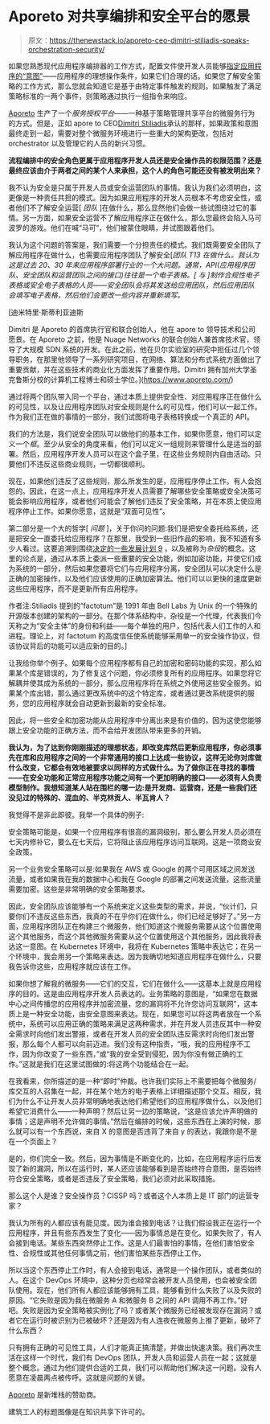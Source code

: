 # Aporeto 对共享编排和安全平台的愿景

> 原文：<https://thenewstack.io/aporeto-ceo-dimitri-stiliadis-speaks-orchestration-security/>

如果您熟悉现代应用程序编排器的工作方式，配置文件使开发人员能够[指定应用程序的“意图”](https://thenewstack.io/lets-talk-policy-change/)——应用程序的理想操作条件，如果它们合理的话。如果您了解安全策略的工作方式，那么您就会知道它是基于由特定事件触发的规则。如果触发了满足策略标准的一两个事件，则策略通过执行一组指令来响应。

[Aporeto](https://www.paloaltonetworks.com) 生产了一个*服务授权平台*——一种基于策略管理共享平台的微服务行为的方式。但是，正如 apore to CEO[Dimitri Stiliadis](https://www.linkedin.com/in/stiliadis/)承认的那样，如果政策和意图最终走到一起，需要对整个微服务环境进行一些重大的架构更改，包括对 orchestrator 以及管理它的人员的新兴习惯。

**流程编排中的安全角色更属于应用程序开发人员还是安全操作员的权限范围？还是最终应该由介于两者之间的某个人来承担，这个人的角色可能还没有被发明出来？**

我不认为安全是只属于开发人员或安全运营团队的事情。我认为我们必须明白，这更像是一种责任共担的模式。因为如果应用程序的开发人员根本不考虑安全性，或者他们不了解安全运营[ *团队* ]在做什么，那么显然他们会做一些试图绕过它的事情。另一方面，如果安全运营不了解应用程序正在做什么，那么您最终会陷入马可波罗的游戏。他们在喊“马可”，他们被蒙住眼睛，并试图跟着他们。

我认为这个问题的答案是，我们需要一个分担责任的模式。我们既需要安全团队了解应用程序在做什么，也需要应用程序团队了解安全[*团队 T13 在做什么。我认为这是过去 20、30 年来应用程序部署行业的一个大问题。通常，API(应用程序团队、安全团队和运营团队之间的接口)往往是一个电子表格。[ *与* ]制作合规性电子表格或安全电子表格的人员——安全团队会将其发送给应用团队，然后应用团队会填写电子表格，然后他们会更改一些内容并重新填写。*

 [迪米特里·斯蒂利亚迪斯

Dimitri 是 Aporeto 的首席执行官和联合创始人，他在 apore to 领导技术和公司愿景。在 Aporeto 之前，他是 Nuage Networks 的联合创始人兼首席技术官，领导了大规模 SDN 系统的开发。在此之前，他在贝尔实验室的研究中担任过几个领导职务，在那里他领导了一系列研究项目，在网络、算法和分布式系统方面做出了重要贡献，并在这些技术的商业化方面发挥了重要作用。Dimitri 拥有加州大学圣克鲁斯分校的计算机工程博士和硕士学位。](https://www.aporeto.com/) 

通过将两个团队带入同一个平台，通过本质上提供安全性、对应用程序正在做什么的可见性，以及让应用程序团队对安全规则是什么的可见性，他们可以一起工作。作为我们正在做的事情的一部分，我们试图将电子表格转换成一个真正的 API。

我们的方法是，我们说安全团队可以做他们的基本工作，如果你愿意，他们可以定义一个*框*。至少从安全的角度来看，他们可以定义一组规则来管理什么是适当的部署。然后，应用程序开发人员可以在这个盒子里，在这些业务规则内自由活动。只要他们不违反这些商业规则，一切都很顺利。

现在，如果他们违反了这些规则，那么所发生的是，应用程序停止工作。有人会抱怨的。因此，在这一点上，应用程序开发人员需要了解哪些安全策略或安全决策可能会影响应用程序，或者他们可能会了解他们违反了安全策略，并在本质上使应用程序停止工作。如果你愿意，这就是“双面可见性”。

第二部分是一个大的哲学[ *问题* ]，关于你问的问题:我们是把安全委托给系统，还是把安全一直委托给应用程序？在那里，我受到一些旧作品的影响，我不知道有多少人看过。这要追溯到围绕[决定的一些发展计划 9](https://9p.io/sys/doc/auth.html) ，以及被称为*杂役*的概念。这里的论点是，通过从本质上委派一些重要的安全功能，例如加密功能，并使它们成为系统的一部分，然后如果您要将它们与应用程序分离，安全团队可以决定什么是正确的加密操作，以及他们应该使用的正确加密算法。他们可以以更快的速度更新这些应用程序，而不是更新所有应用程序。

作者注:Stiliadis 提到的“factotum”是 1991 年由 Bell Labs 为 Unix 的一个特殊的开源版本创建的架构的一部分。在那个体系结构中，杂役是一个代理，代表我们今天称之为“安全主体”的身份和利益——每个单独的用户，包括代表人们工作的人和进程。理论上，对 factotum 的高度信任使系统能够采用单一的安全操作协议，但该协议背后的功能可以适应新的目的。]

让我给你举个例子。如果每个应用程序都有自己的加密和密码功能的实现，那么如果某个库是错误的，为了修复这个问题，你必须修复所有的应用程序。如果您将它解耦并使其成为系统的一部分，那么应用程序将在系统之外使用这些安全服务。如果某个库出错，那么通过更改系统中的这个特定库，或者通过更改系统提供的服务，您的应用程序就会自动更新到最新的安全标准。

因此，将一些安全和加密功能从应用程序中分离出来是有价值的，因为这使您能够跟上安全功能的正确方法，而不会给开发团队带来更多的开销。

**我认为，为了达到你刚刚描述的理想状态，即改变库然后更新应用程序，你必须事先在库和应用程序之间的一个非常通用的接口上达成一些协议，这样无论你对库做什么改变，它都会有效地被要求以同样的方式做什么。为了做你正在寻找的事情——在安全功能和正常应用程序功能之间有一个更加明确的接口——必须有人负责模型制作。我想知道某人站在围栏的哪一边:是开发商、运营商，还是一些我们还没见过的特殊的、混血的、半克林贡人、半瓦肯人？**

我觉得不是非此即彼。我举一个具体的例子:

安全策略可能是，如果一个应用程序有很高的漏洞级别，那么要么开发人员必须在七天内修补它，要么在七天后，它将阻止该应用程序访问互联网。这是一项商业安全政策。

另一个业务安全策略可以是:如果我在 AWS 或 Google 的两个可用区域之间发送流量，或者如果我在我的数据中心和我在 Google 的部署之间发送流量，这些流量需要加密。这些是非常明确的安全策略要求。

因此，安全团队应该能够有一个系统来定义这些类型的需求，并说，“伙计们，只要你们不违反这些东西，我真的不在乎你们在做什么，你们已经足够好了。”另一方面，应用程序团队正在构建三个微服务，他们知道这个微服务需要从这个位置使用这个其他服务，而这个其他微服务需要从这个位置使用这个其他服务，因此我将表达这一意图。在 Kubernetes 环境中，我将在 Kubernetes 策略中表达它；在另一个环境中，我会用另一个策略来表达。因为我确切地知道应用程序在做什么，只要我告诉你这些，应用程序就应该在工作。

如果你想了解我的微服务——它们的交互，它们在做什么——这基本上就是应用程序的目的。这是由应用程序开发人员表达的。业务策略的意图是，“如果您在数据中心之间传播您的应用程序并加密流量，您的漏洞将不允许您访问互联网”，这本质上是一种安全功能，由安全意图来表达。现在，如果您可以将这两者放在一个系统中，系统可以应用正确的策略来满足这两种需求，并在开发人员违反其中一种安全需求时向他们发出警报，或者在开发人员的安全团队违反需求时向他们发出警报，那么每个人都可以向前迈进。我们没有这种指责，“哦，我的应用程序不工作，因为你改变了一些东西，”或“我的安全受到侵犯，因为你没有做正确的工作。”这就是我们在这里试图做的:将这两个功能结合在一起。

在我看来，你所描述的是一种“即时”仲裁。也许我们实际上不需要把每个微服务/库交互的人召集在一起，并在某个地方的电子表格上详细描述那个交互。相反，我们为什么不让开发人员非常明确地表达他们希望他们的应用程序做什么，以及他们希望它消费什么——一种声明？然后让另一边的策略说，“这是应该允许声明做的事情；这是声明不允许做的事情。”然后在编排的时候，这些东西在上演的时候，那么就可以有一个东西说，来自 X 的意图是否违背了来自 y 的表达，我跟你是不是在一个页面上？

是的，你们完全一致。然后，因为事情是不断变化的，比如，在应用程序运行后发现了新的漏洞，所以在运行时，某人还应该能够看到是否始终符合意图，是否始终符合安全策略，或者是否违反了安全策略，我们必须对此采取措施。

那么这个人是谁？安全操作员？CISSP 吗？或者这个人本质上是 IT 部门的运营专家？

我认为所有的人都应该有能见度。因为谁会接到电话？让我们假设我正在运行一个应用程序，并且有些东西发生了变化——因为事情总是在变化。如果失败了，有人会接到电话。某些东西突然停止工作。这是人们最害怕的事情，在他们害怕安全性、合规性或其他任何事情之前，他们害怕某些东西停止工作。

所以当这个东西停止工作时，有人会接到电话，通常是一个操作团队，或者类似的人。在这个 DevOps 环境中，这种分页也经常会被开发人员使用，也会被安全团队使用。现在，他们所有人都应该能够拥有工具，能够看到什么失败了以及失败的原因。“它失败是因为我在微服务 A 和微服务 B 之间的 API 调用不再工作。”好吧。失败是因为安全策略被实例化了吗？或者某个微服务已经被发现存在漏洞？或者它在运行时被识别为已被破坏？还是因为有人连夜在微服务上推了更新，破坏了什么东西？

只有拥有正确的可见性工具，人们才能真正搞清楚，并做出快速决策。我们再次生活在这样一个时代，我们有 DevOps 团队，开发人员和运营人员在一起；这就是整个概念。通过为他们提供合适的工具，我们可以帮助他们解决这一问题。没有人愿意在凌晨两点被传呼。这就是问题的关键。

[Aporeto](https://www.paloaltonetworks.com) 是新堆栈的赞助商。

建筑工人的标题图像是在知识共享下许可的。

<svg xmlns:xlink="http://www.w3.org/1999/xlink" viewBox="0 0 68 31" version="1.1"><title>Group</title> <desc>Created with Sketch.</desc></svg>